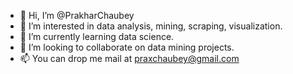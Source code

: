 - 👋 Hi, I’m @PrakharChaubey
- 👀 I’m interested in data analysis, mining, scraping, visualization.
- 🌱 I’m currently learning data science.
- 💞️ I’m looking to collaborate on data mining projects.
- 📫 You can drop me mail at praxchaubey@gmail.com

<!---
PrakharChaubey/PrakharChaubey is a ✨ special ✨ repository because its `README.md` (this file) appears on your GitHub profile.
You can click the Preview link to take a look at your changes.
--->
